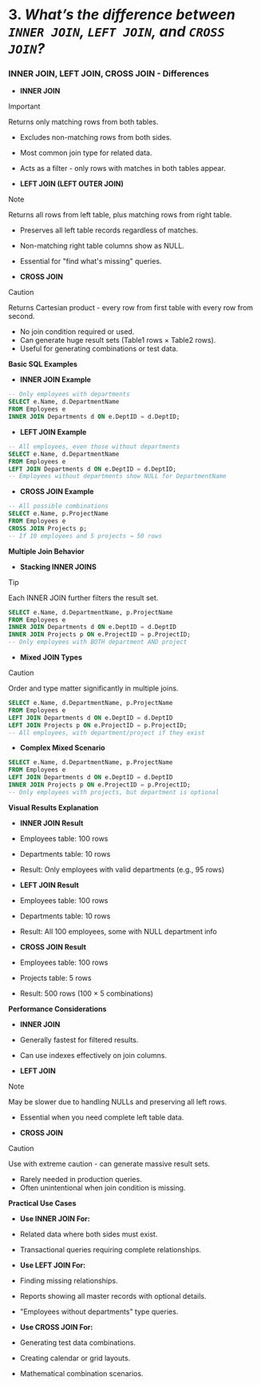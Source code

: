 # 3. *What’s the difference between `INNER JOIN`, `LEFT JOIN`, and `CROSS JOIN`?*
   

### INNER JOIN, LEFT JOIN, CROSS JOIN - Differences

*   **INNER JOIN**
> [!IMPORTANT]
> Returns only matching rows from both tables.
*   Excludes non-matching rows from both sides.
*   Most common join type for related data.
*   Acts as a filter - only rows with matches in both tables appear.

*   **LEFT JOIN (LEFT OUTER JOIN)**
> [!NOTE]
> Returns all rows from left table, plus matching rows from right table.
*   Preserves all left table records regardless of matches.
*   Non-matching right table columns show as NULL.
*   Essential for "find what's missing" queries.

*   **CROSS JOIN**
> [!CAUTION]
> Returns Cartesian product - every row from first table with every row from second.
*   No join condition required or used.
*   Can generate huge result sets (Table1 rows × Table2 rows).
*   Useful for generating combinations or test data.

**Basic SQL Examples**

*   **INNER JOIN Example**
```sql
-- Only employees with departments
SELECT e.Name, d.DepartmentName
FROM Employees e
INNER JOIN Departments d ON e.DeptID = d.DeptID;
```

*   **LEFT JOIN Example**
```sql
-- All employees, even those without departments
SELECT e.Name, d.DepartmentName
FROM Employees e
LEFT JOIN Departments d ON e.DeptID = d.DeptID;
-- Employees without departments show NULL for DepartmentName
```

*   **CROSS JOIN Example**
```sql
-- All possible combinations
SELECT e.Name, p.ProjectName
FROM Employees e
CROSS JOIN Projects p;
-- If 10 employees and 5 projects → 50 rows
```

**Multiple Join Behavior**

*   **Stacking INNER JOINS**
> [!TIP]
> Each INNER JOIN further filters the result set.
```sql
SELECT e.Name, d.DepartmentName, p.ProjectName
FROM Employees e
INNER JOIN Departments d ON e.DeptID = d.DeptID
INNER JOIN Projects p ON e.ProjectID = p.ProjectID;
-- Only employees with BOTH department AND project
```

*   **Mixed JOIN Types**
> [!CAUTION]
> Order and type matter significantly in multiple joins.
```sql
SELECT e.Name, d.DepartmentName, p.ProjectName
FROM Employees e
LEFT JOIN Departments d ON e.DeptID = d.DeptID
LEFT JOIN Projects p ON e.ProjectID = p.ProjectID;
-- All employees, with department/project if they exist
```

*   **Complex Mixed Scenario**
```sql
SELECT e.Name, d.DepartmentName, p.ProjectName
FROM Employees e
LEFT JOIN Departments d ON e.DeptID = d.DeptID
INNER JOIN Projects p ON e.ProjectID = p.ProjectID;
-- Only employees with projects, but department is optional
```

**Visual Results Explanation**

*   **INNER JOIN Result**
*   Employees table: 100 rows
*   Departments table: 10 rows
*   Result: Only employees with valid departments (e.g., 95 rows)

*   **LEFT JOIN Result**
*   Employees table: 100 rows
*   Departments table: 10 rows
*   Result: All 100 employees, some with NULL department info

*   **CROSS JOIN Result**
*   Employees table: 100 rows
*   Projects table: 5 rows
*   Result: 500 rows (100 × 5 combinations)

**Performance Considerations**

*   **INNER JOIN**
*   Generally fastest for filtered results.
*   Can use indexes effectively on join columns.

*   **LEFT JOIN**
> [!NOTE]
> May be slower due to handling NULLs and preserving all left rows.
*   Essential when you need complete left table data.

*   **CROSS JOIN**
> [!CAUTION]
> Use with extreme caution - can generate massive result sets.
*   Rarely needed in production queries.
*   Often unintentional when join condition is missing.

**Practical Use Cases**

*   **Use INNER JOIN For:**
*   Related data where both sides must exist.
*   Transactional queries requiring complete relationships.

*   **Use LEFT JOIN For:**
*   Finding missing relationships.
*   Reports showing all master records with optional details.
*   "Employees without departments" type queries.

*   **Use CROSS JOIN For:**
*   Generating test data combinations.
*   Creating calendar or grid layouts.
*   Mathematical combination scenarios.
